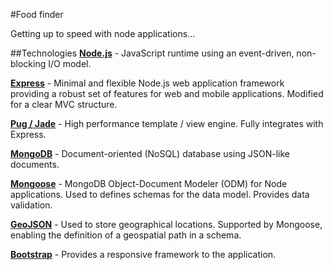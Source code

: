 #Food finder

Getting up to speed with node applications...

##Technologies
**[Node.js](https://nodejs.org/)** - JavaScript runtime using an event-driven, non-blocking I/O model.  

**[Express](http://expressjs.com/)** - Minimal and flexible Node.js web application framework providing a robust set of features for web and mobile applications.  Modified for a clear MVC structure.

**[Pug / Jade](https://pugjs.org/)** - High performance template / view engine. Fully integrates with Express.  

**[MongoDB](https://www.mongodb.com/)** - Document-oriented (NoSQL) database using JSON-like documents.  

**[Mongoose](http://mongoosejs.com/)** - MongoDB Object-Document Modeler (ODM) for Node applications. Used to defines schemas for the data model. Provides data validation.
 
**[GeoJSON](http://geojson.org/)** - Used to store geographical locations.  Supported by Mongoose, enabling the definition of a geospatial path in a schema.

**[Bootstrap](http://getbootstrap.com/)** - Provides a responsive framework to the application.